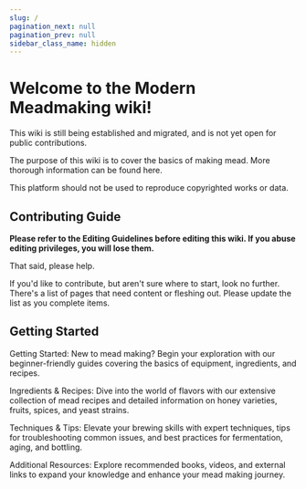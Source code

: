 ```yaml
---
slug: /
pagination_next: null
pagination_prev: null
sidebar_class_name: hidden
---
```


# Welcome to the Modern Meadmaking wiki!

This wiki is still being established and migrated, and is not yet open for public contributions.

The purpose of this wiki is to cover the basics of making mead. More thorough information can be found here.

This platform should not be used to reproduce copyrighted works or data.

## Contributing Guide

**Please refer to the Editing Guidelines before editing this wiki. If you abuse editing privileges, you will lose
them.**

That said, please help.

If you'd like to contribute, but aren't sure where to start, look no further. There's a list of pages that need content
or fleshing out. Please update the list as you complete items.


## Getting Started

Getting Started: New to mead making? Begin your exploration with our beginner-friendly guides covering the basics of equipment, ingredients, and recipes.

Ingredients & Recipes: Dive into the world of flavors with our extensive collection of mead recipes and detailed information on honey varieties, fruits, spices, and yeast strains.

Techniques & Tips: Elevate your brewing skills with expert techniques, tips for troubleshooting common issues, and best practices for fermentation, aging, and bottling.

Additional Resources: Explore recommended books, videos, and external links to expand your knowledge and enhance your mead making journey.


